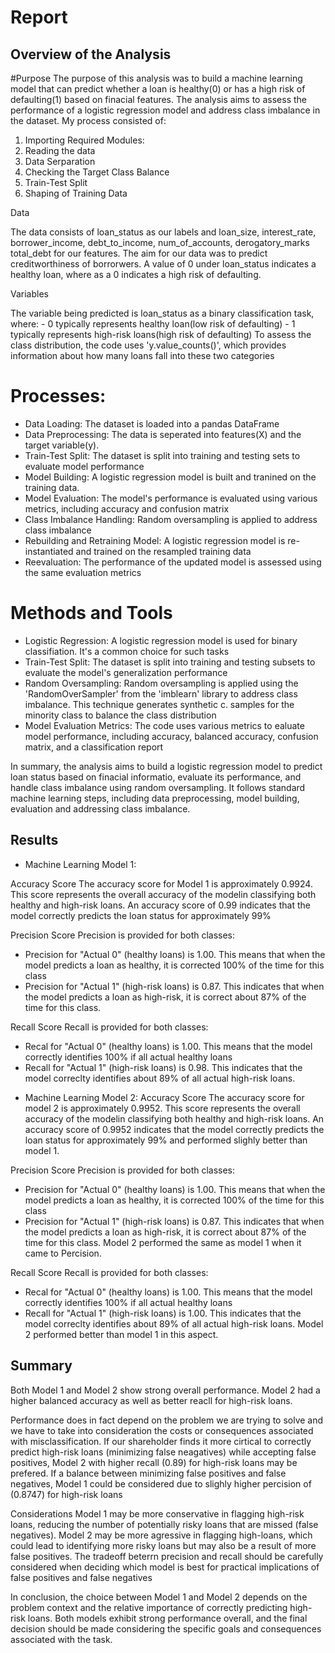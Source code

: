 # Report

## Overview of the Analysis

#Purpose 
The purpose of this analysis was to build a machine learning model that can predict whether a loan is healthy(0) or has a high risk of defaulting(1) based on finacial features. The analysis aims to assess the performance of a logistic regression model and address class imbalance in the dataset. My process consisted of:

1. Importing Required Modules: 
2. Reading the data 
3. Data Serparation 
4. Checking the Target Class Balance 
5. Train-Test Split 
6. Shaping of Training Data 

Data

The data consists of loan_status as our labels and loan_size, interest_rate, borrower_income, debt_to_income, num_of_accounts, derogatory_marks total_debt for our features. The aim for our data was to predict creditworthiness of borrorwers. A value of 0 under loan_status indicates a healthy loan, where as a 0 indicates a high risk of defaulting.

Variables

The variable being predicted is loan_status as a binary classification task, where:
    - 0 typically represents healthy loan(low risk of defaulting)
    - 1 typically represents high-risk loans(high risk of defaulting)
To assess the class distribution, the code uses 'y.value_counts()', which provides information about how many loans fall into these two categories 

# Processes:
- Data Loading: The dataset is loaded into a pandas DataFrame
- Data Preprocessing: The data is seperated into features(X) and the target variable(y).
- Train-Test Split: The dataset is split into training and testing sets to evaluate model performance 
- Model Building: A logistic regression model is built and tranined on the training data. 
- Model Evaluation: The model's performance is evaluated using various metrics, including accuracy and confusion matrix
- Class Imbalance Handling: Random oversampling is applied to address class imbalance 
- Rebuilding and Retraining Model: A logistic regression model is re-instantiated  and trained on the resampled training data 
- Reevaluation: The performance of the updated model is assessed using the same evaluation metrics

# Methods and Tools 
- Logistic Regression: A logistic regression model is used for binary classifiation. It's a common choice for such tasks
- Train-Test Split: The dataset is split into training and testing subsets to evaluate the model's generalization performance 
- Random Oversampling: Random oversampling is applied using the 'RandomOverSampler' from the 'imblearn' library to address class imbalance. This technique generates synthetic c.   samples for the minority class to balance the class distribution 
- Model Evaluation Metrics: The code uses various metrics to ealuate model performance, including accuracy, balanced accuracy, confusion matrix, and a classification report 


In summary, the analysis aims to build a logistic regression model to predict loan status based on finacial informatio, evaluate its performance, and handle class imbalance using random oversampling. It follows standard machine learning steps, including data preprocessing, model building, evaluation and addressing class imbalance. 

## Results

* Machine Learning Model 1:

Accuracy Score
The accuracy score for Model 1 is approximately 0.9924. This score represents the overall accuracy of the modelin classifying both healthy and high-risk loans. An accuracy score of 0.99 indicates that the model correctly predicts the loan status for approximately 99% 

Precision Score
Precision is provided for both classes:
  - Precision for "Actual 0" (healthy loans) is 1.00. This means that when the model predicts a loan as healthy, it is corrected 100% of the time for this class
  - Precision for "Actual 1" (high-risk loans) is 0.87. This indicates that when the model predicts a loan as high-risk, it is correct about 87% of the time for this class.

Recall Score
Recall is provided for both classes:
  - Recal for "Actual 0" (healthy loans) is 1.00. This means that the model correctly identifies 100% if all actual healthy loans
  - Recall for "Actual 1" (high-risk loans) is 0.98. This indicates that the model correclty identifies about 89% of all actual high-risk loans. 


* Machine Learning Model 2:
Accuracy Score
The accuracy score for model 2 is approximately 0.9952. This score represents the overall accuracy of the modelin classifying both healthy and high-risk loans. An accuracy score of 0.9952 indicates that the model correctly predicts the loan status for approximately 99% and performed slighly better than model 1.  

Precision Score
Precision is provided for both classes:
  - Precision for "Actual 0" (healthy loans) is 1.00. This means that when the model predicts a loan as healthy, it is corrected 100% of the time for this class
  - Precision for "Actual 1" (high-risk loans) is 0.87. This indicates that when the model predicts a loan as high-risk, it is correct about 87% of the time for this class. Model 2 performed the same as model 1 when it came to Percision. 

Recall Score
Recall is provided for both classes:
  - Recal for "Actual 0" (healthy loans) is 1.00. This means that the model correctly identifies 100% if all actual healthy loans
  - Recall for "Actual 1" (high-risk loans) is 1.00. This indicates that the model correclty identifies about 89% of all actual high-risk loans. Model 2 performed better than model 1 in this aspect. 

 
## Summary
Both Model 1 and Model 2 show strong overall performance. Model 2 had a higher balanced accuracy as well as better reacll for high-risk loans. 

Performance does in fact depend on the problem we are trying to solve and we have to take into consideration the costs or consequences associated with misclassification. If our shareholder finds it more cirtical to correctly predict high-risk loans (minimizing false neagatives) while accepting false positives, Model 2 with higher recall (0.89) for high-risk loans may be prefered. If a balance between minimizing false positives and false negatives, Model 1 could be considered due to slighly higher percision of (0.8747) for high-risk loans 

Considerations
Model 1 may be more conservative in flagging high-risk loans, reducing the number of potentially risky loans that are missed (false negatives). 
Model 2 may be more agressive in flagging high-loans, which could lead to identifying more risky loans but may also be a result of more false positives. The tradeoff beterrn precision and recall should be carefully  considered when deciding which model is best for practical implications of false positives and false negatives 

In conclusion, the choice between Model 1 and Model 2 depends on the problem context and the relative importance of correctly predicting high-risk loans. Both models exhibit strong performance overall, and the final decision should be made considering the specific goals and consequences associated with the task. 
